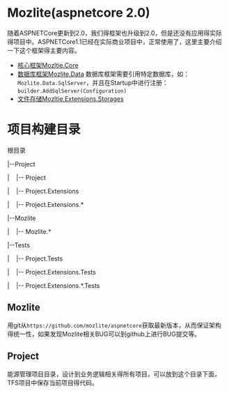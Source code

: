 # Mozlite(aspnetcore 2.0)

随着ASPNETCore更新到2.0，我们得框架也升级到2.0，但是还没有应用得实际得项目中。ASPNETCore1.1已经在实际商业项目中，正常使用了，这里主要介绍一下这个框架得主要内容。

* [核心框架Mozltie.Core](https://github.com/Mozlite/aspnetcore/blob/master/Mozlite.Core/README.md)
* [数据库框架Mozlite.Data](https://github.com/Mozlite/aspnetcore/blob/master/Mozlite.Data/README.md)
   数据库框架需要引用特定数据库，如：`Mozlite.Data.SqlServer`，并且在Startup中进行注册：`builder.AddSqlServer(Configuration)`
* [文件存储Mozltie.Extensions.Storages](https://github.com/Mozlite/aspnetcore/blob/master/Mozlite.Extensions.Storages/README.md)

# 项目构建目录

根目录

|--Project

|&nbsp;&nbsp;&nbsp;&nbsp;|-- Project

|&nbsp;&nbsp;&nbsp;&nbsp;|-- Project.Extensions

|&nbsp;&nbsp;&nbsp;&nbsp;|-- Project.Extensions.*

|--Mozlite

|&nbsp;&nbsp;&nbsp;&nbsp;|-- Mozlite.*

|--Tests

|&nbsp;&nbsp;&nbsp;&nbsp;|-- Project.Tests

|&nbsp;&nbsp;&nbsp;&nbsp;|-- Project.Extensions.Tests

|&nbsp;&nbsp;&nbsp;&nbsp;|-- Project.Extensions.*.Tests

## Mozlite

用git从`https://github.com/mozlite/aspnetcore`获取最新版本，从而保证架构得统一性，如果发现Mozlite相关BUG可以到github上进行BUG提交等。

## Project

能源管理项目目录，设计到业务逻辑相关得所有项目，可以放到这个目录下面，TFS项目中保存当前项目得代码。


